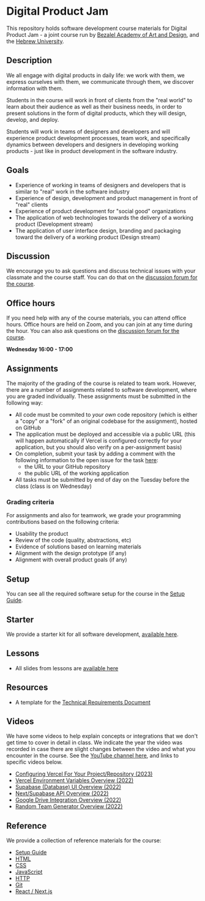 # Digital Product Jam

This repository holds software development course materials for Digital Product Jam - a joint course run by [Bezalel Academy of Art and Design](https://www.bezalel.ac.il/en), and the [Hebrew University](https://en.huji.ac.il).

## Description

We all engage with digital products in daily life: we work with them, we express ourselves with them, we communicate through them, we discover information with them.

Students in the course will work in front of clients from the "real world" to learn about their audience as well as their business needs, in order to present solutions in the form of digital products, which they will design, develop, and deploy.

Students will work in teams of designers and developers and will experience product development processes, team work, and specifically dynamics between developers and designers in developing working products - just like in product development in the software industry.

## Goals

- Experience of working in teams of designers and developers that is similar to "real" work in the software industry
- Experience of design, development and product management in front of "real" clients
- Experience of product development for "social good" organizations
- The application of web technologies towards the delivery of a working product (Development stream)
- The application of user interface design, branding and packaging toward the delivery of a working product (Design stream)

## Discussion

We encourage you to ask questions and discuss technical issues with your classmate and the course staff. You can do that on the
[discussion forum for the course](https://github.com/digital-product-jam-2024/course/discussions).

## Office hours

If you need help with any of the course materials, you can attend office hours. Office hours are held on Zoom, and you can join at any time during the hour. You can also ask questions on the [discussion forum for the course](https://github.com/digital-product-jam-2024/course/discussions).

**Wednesday 16:00 - 17:00**

## Assignments

The majority of the grading of the course is related to team work. However, there are a number of assignments related to software development, where you are graded individually. These assignments must be submitted in the following way:

- All code must be commited to *your own* code repository (which is either a "copy" or a "fork" of an original codebase for the assignment), hosted on GitHub
- The application must be deployed and accessible via a public URL (this will happen automatically if Vercel is configured correctly for your application, but you should also verify on a per-assignment basis)
- On completion, submit your task by adding a comment with the following information to the open issue for the task [here](https://github.com/digital-product-jam-2024/course/issues):
  - the URL to your GitHub repository
  - the public URL of the working application
- All tasks must be submitted by end of day on the Tuesday before the class (class is on Wednesday)

### Grading criteria

For assignments and also for teamwork, we grade your programming contributions based on the following criteria:

- Usability the product
- Review of the code (quality, abstractions, etc)
- Evidence of solutions based on learning materials
- Alignment with the design prototype (if any)
- Alignment with overall product goals (if any)

## Setup

You can see all the required software setup for the course in the [Setup Guide](https://github.com/digital-product-jam-2024/course/blob/main/reference/setup.md).

## Starter

We provide a starter kit for all software development, [available here](https://github.com/digital-product-jam-2024/starter-kit).

## Lessons

- All slides from lessons are [available here](https://drive.google.com/drive/u/0/folders/1SnGiU1699-zOb_vFebawGlwKJjSBstI8)

## Resources

- A template for the [Technical Requirements Document](https://github.com/digital-product-jam-2024/course/blob/main/resources/technical-requirements-document.md)

## Videos

We have some videos to help explain concepts or integrations that we don't get time to cover in detail in class. We indicate the year the video was recorded in case there are slight changes between the video and what you encounter in the course. See the [YouTube channel here](https://www.youtube.com/channel/UC9YmdWJs-bRo4lZX8WaanNw), and links to specific videos below.

- [Configuring Vercel For Your Project/Repository (2023)](https://youtu.be/wBDSPLGXgok)
- [Vercel Environment Variables Overview (2022)](https://youtu.be/qHtbwt_Tk6Y)
- [Supabase (Database) UI Overview (2022)](https://youtu.be/idNq2M7EhZs)
- [Next/Supabase API Overview (2022)](https://youtu.be/N4Oc7OMuBqw)
- [Google Drive Integration Overview (2022)](https://youtu.be/4RjImTNU2ZA)
- [Random Team Generator Overview (2022)](https://youtu.be/Kxd6vByPQIw)


## Reference

We provide a collection of reference materials for the course:

- [Setup Guide](https://github.com/digital-product-jam-2024/course/blob/main/reference/setup.md)
- [HTML](https://github.com/digital-product-jam-2024/course/blob/main/reference/html.md)
- [CSS](https://github.com/digital-product-jam-2024/course/blob/main/reference/css.md)
- [JavaScript](https://github.com/digital-product-jam-2024/course/blob/main/reference/javascript.md)
- [HTTP](https://github.com/digital-product-jam-2024/course/blob/main/reference/http.md)
- [Git](https://github.com/digital-product-jam-2024/course/blob/main/reference/git.md)
- [React / Next.js](https://github.com/digital-product-jam-2024/course/blob/main/reference/frameworks.md)
